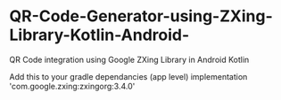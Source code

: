 # QR-Code-Generator-using-ZXing-Library-Kotlin-Android-
QR Code integration using Google ZXing Library in Android Kotlin

Add this to your gradle dependancies (app level) implementation 'com.google.zxing:zxingorg:3.4.0'

